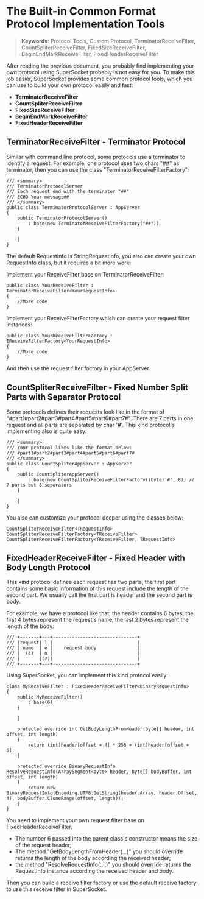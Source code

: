 # The Built-in Common Format Protocol Implementation Tools

> __Keywords__: Protocol Tools, Custom Protocol, TerminatorReceiveFilter, CountSpliterReceiveFilter, FixedSizeReceiveFilter, BeginEndMarkReceiveFilter, FixedHeaderReceiveFilter

After reading the previous document, you probably find implementing your own protocol using SuperSocket probably is not easy for you. To make this job easier, SuperSocket provides some common protocol tools, which you can use to build your own protocol easily and fast:

* **TerminatorReceiveFilter**
* **CountSpliterReceiveFilter**
* **FixedSizeReceiveFilter**
* **BeginEndMarkReceiveFilter**
* **FixedHeaderReceiveFilter**

## TerminatorReceiveFilter - Terminator Protocol

Similar with command line protocol, some protocols use a terminator to identify a request.
For example, one protocol uses two chars "##" as terminator, then you can use the class "TerminatorReceiveFilterFactory":

    /// <summary>
    /// TerminatorProtocolServer
    /// Each request end with the terminator "##"
    /// ECHO Your message##
    /// </summary>
    public class TerminatorProtocolServer : AppServer
    {
        public TerminatorProtocolServer()
            : base(new TerminatorReceiveFilterFactory("##"))
        {
                
        }
    }

The default RequestInfo is StringRequestInfo, you also can create your own RequestInfo class, but it requires a bit more work:

Implement your ReceiveFilter base on TerminatorReceiveFilter:

    public class YourReceiveFilter : TerminatorReceiveFilter<YourRequestInfo>
    {
        //More code
    }

Implement your ReceiveFilterFactory which can create your request filter instances:

    public class YourReceiveFilterFactory : IReceiveFilterFactory<YourRequestInfo>
    {
        //More code
    }

And then use the request filter factory in your AppServer.


## CountSpliterReceiveFilter - Fixed Number Split Parts with Separator Protocol

Some protocols defines their requests look like in the format of "#part1#part2#part3#part4#part5#part6#part7#". There are 7 parts in one request and all parts are separated by char '#'. This kind protocol's implementing also is quite easy:
        
    /// <summary>
    /// Your protocol likes like the format below:
    /// #part1#part2#part3#part4#part5#part6#part7#
    /// </summary>
    public class CountSpliterAppServer : AppServer
    {
        public CountSpliterAppServer()
            : base(new CountSpliterReceiveFilterFactory((byte)'#', 8)) // 7 parts but 8 separators
        {
            
        }
    }

You also can customize your protocol deeper using the classes below:

    CountSpliterReceiveFilter<TRequestInfo>
    CountSpliterReceiveFilterFactory<TReceiveFilter>
    CountSpliterReceiveFilterFactory<TReceiveFilter, TRequestInfo>


## FixedHeaderReceiveFilter - Fixed Header with Body Length Protocol

This kind protocol defines each request has two parts, the first part contains some basic information of this request include the length of the second part. We usually call the first part is header and the second part is body.

For example, we have a protocol like that: the header contains 6 bytes, the first 4 bytes represent the request's name, the last 2 bytes represent the length of the body:

    /// +-------+---+-------------------------------+
    /// |request| l |                               |
    /// | name  | e |    request body               |
    /// |  (4)  | n |                               |
    /// |       |(2)|                               |
    /// +-------+---+-------------------------------+

Using SuperSocket, you can implement this kind protocol easily:

    class MyReceiveFilter : FixedHeaderReceiveFilter<BinaryRequestInfo>
    {
        public MyReceiveFilter()
            : base(6)
        {

        }

        protected override int GetBodyLengthFromHeader(byte[] header, int offset, int length)
        {
            return (int)header[offset + 4] * 256 + (int)header[offset + 5];
        }

        protected override BinaryRequestInfo ResolveRequestInfo(ArraySegment<byte> header, byte[] bodyBuffer, int offset, int length)
        {
            return new BinaryRequestInfo(Encoding.UTF8.GetString(header.Array, header.Offset, 4), bodyBuffer.CloneRange(offset, length));
        }
    }


You need to implement your own request filter base on FixedHeaderReceiveFilter<TRequestInfo>.
* The number 6 passed into the parent class's constructor means the size of the request header;
* The method "GetBodyLengthFromHeader(...)" you should override returns the length of the body according the received header;
* the method "ResolveRequestInfo(....)" you should override returns the RequestInfo instance according the received header and body.

Then you can build a receive filter factory or use the default receive factory to use this receive filter in SuperSocket.